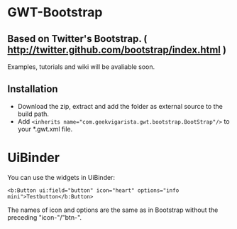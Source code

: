 # GWT-Bootstrap

## Based on Twitter's Bootstrap. ( http://twitter.github.com/bootstrap/index.html ) 

Examples, tutorials and wiki will be avaliable soon.

## Installation

* Download the zip, extract and add the folder as external source to the build path.
* Add `<inherits name="com.geekvigarista.gwt.bootstrap.BootStrap"/>` to your *.gwt.xml file.

# UiBinder

You can use the widgets in UiBinder:

`<b:Button ui:field="button" icon="heart" options="info mini">Testbutton</b:Button>`

The names of icon and options are the same as in Bootstrap without the preceding "icon-"/"btn-".
